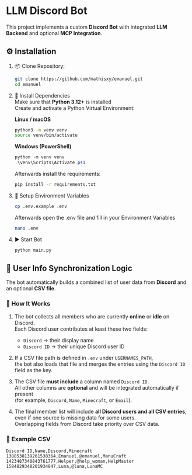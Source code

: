 # LLM Discord Bot


This project implements a custom **Discord Bot** with integrated **LLM Backend** and optional **MCP Integration**.

## ⚙️ Installation

1. 📦 Clone Repository:
   ```bash
   git clone https://github.com/mathisxy/emanuel.git
   cd emanuel
   ```
2. 🧰 Install Dependencies\
   Make sure that **Python 3.12+** is installed\
   Create and activate a Python Virtual Environment:

   **Linux / macOS**
   ```bash
   python3 -m venv venv
   source venv/bin/activate
   ```

   **Windows (PowerShell)**
   ```powershell
   python -m venv venv
   .\venv\Scripts\Activate.ps1
   ```
   
   Afterwards install the requirements:
   ```bash
   pip install -r requirements.txt
   ```
   
4. 🔑 Setup Environment Variables
   ```bash
   cp .env.example .env
   ```
   Afterwards open the .env file and fill in your Environment Variables
   ```bash
   nano .env
   ```
   
6. ▶️ Start Bot
   ```bash
   python main.py
   ```


## 👥 User Info Synchronization Logic

The bot automatically builds a combined list of user data from **Discord** and an optional **CSV file**.

### 🔧 How It Works

1. The bot collects all members who are currently **online** or **idle** on Discord.  
   Each Discord user contributes at least these two fields:
   - `Discord` → their display name  
   - `Discord ID` → their unique Discord user ID

2. If a CSV file path is defined in `.env` under `USERNAMES_PATH`,  
   the bot also loads that file and merges the entries using the `Discord ID` field as the key.

3. The CSV file **must include** a column named `Discord ID`.  
   All other columns are **optional** and will be integrated automatically if present  
   (for example, `Discord`, `Name`, `Minecraft`, or `Email`).

4. The final member list will include **all Discord users and all CSV entries**, even if one source is missing data for some users.  
   Overlapping fields from Discord take priority over CSV data.

### 📄 Example CSV

```csv
Discord ID,Name,Discord,Minecraft
1388538139261538364,Emanuel,@emanuel,ManuCraft
1423487340843761777,Helper,@help_woman,HelpMaster
1584829348201934847,Luna,@luna,LunaMC
```

